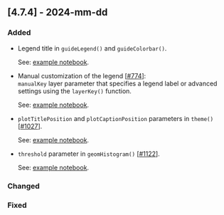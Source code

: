 ## [4.7.4] - 2024-mm-dd

### Added

- Legend title in `guideLegend()` and `guideColorbar()`.

  See: [example notebook](https://nbviewer.org/github/JetBrains/lets-plot-kotlin/blob/master/docs/examples/jupyter-notebooks/f-4.7.4/legend_title.ipynb).

- Manual customization of the legend [[#774](https://github.com/JetBrains/lets-plot/issues/774)]:<br/>
  `manualKey` layer parameter that specifies a legend label or advanced settings using the `layerKey()` function.
  
  See: [example notebook](https://nbviewer.org/github/JetBrains/lets-plot-kotlin/blob/master/docs/examples/jupyter-notebooks/f-4.7.4/manual_legend.ipynb).

- `plotTitlePosition` and `plotCaptionPosition` parameters in `theme()` [[#1027](https://github.com/JetBrains/lets-plot/issues/1027)].

  See: [example notebook](https://nbviewer.org/github/JetBrains/lets-plot-kotlin/blob/master/docs/examples/jupyter-notebooks/f-4.7.4/theme_plot_title_position.ipynb).

- `threshold` parameter in `geomHistogram()` [[#1122]()].

  See: [example notebook](https://nbviewer.org/github/JetBrains/lets-plot-kotlin/blob/master/docs/examples/jupyter-notebooks/f-4.7.4/geom_histogram_threshold.ipynb).

### Changed

### Fixed
